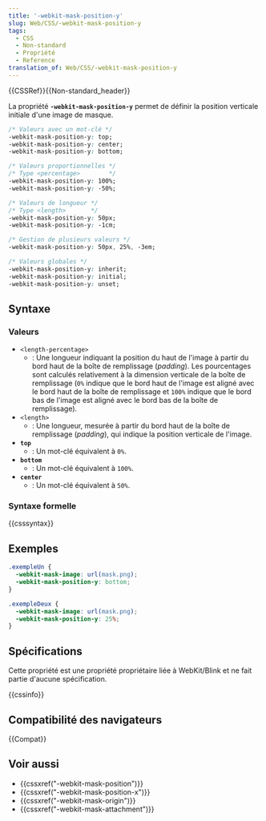 ```yaml
---
title: '-webkit-mask-position-y'
slug: Web/CSS/-webkit-mask-position-y
tags:
  - CSS
  - Non-standard
  - Propriété
  - Reference
translation_of: Web/CSS/-webkit-mask-position-y
---
```


{{CSSRef}}{{Non-standard_header}}

La propriété **`-webkit-mask-position-y`** permet de définir la position verticale initiale d'une image de masque.

```css
/* Valeurs avec un mot-clé */
-webkit-mask-position-y: top;
-webkit-mask-position-y: center;
-webkit-mask-position-y: bottom;

/* Valeurs proportionnelles */
/* Type <percentage>        */
-webkit-mask-position-y: 100%;
-webkit-mask-position-y: -50%;

/* Valeurs de longueur */
/* Type <length>       */
-webkit-mask-position-y: 50px;
-webkit-mask-position-y: -1cm;

/* Gestion de plusieurs valeurs */
-webkit-mask-position-y: 50px, 25%, -3em;

/* Valeurs globales */
-webkit-mask-position-y: inherit;
-webkit-mask-position-y: initial;
-webkit-mask-position-y: unset;
```

## Syntaxe

### Valeurs

- `<length-percentage>`
  - : Une longueur indiquant la position du haut de l'image à partir du bord haut de la boîte de remplissage (_padding_). Les pourcentages sont calculés relativement à la dimension verticale de la boîte de remplissage (`0%` indique que le bord haut de l'image est aligné avec le bord haut de la boîte de remplissage et `100%` indique que le bord bas de l'image est aligné avec le bord bas de la boîte de remplissage).
- `<length>`
  - : Une longueur, mesurée à partir du bord haut de la boîte de remplissage (_padding_), qui indique la position verticale de l'image.
- **`top`**
  - : Un mot-clé équivalent à `0%`.
- **`bottom`**
  - : Un mot-clé équivalent à `100%`.
- **`center`**
  - : Un mot-clé équivalent à `50%`.

### Syntaxe formelle

{{csssyntax}}

## Exemples

```css
.exempleUn {
  -webkit-mask-image: url(mask.png);
  -webkit-mask-position-y: bottom;
}

.exempleDeux {
  -webkit-mask-image: url(mask.png);
  -webkit-mask-position-y: 25%;
}
```

## Spécifications

Cette propriété est une propriété propriétaire liée à WebKit/Blink et ne fait partie d'aucune spécification.

{{cssinfo}}

## Compatibilité des navigateurs

{{Compat}}

## Voir aussi

- {{cssxref("-webkit-mask-position")}}
- {{cssxref("-webkit-mask-position-x")}}
- {{cssxref("-webkit-mask-origin")}}
- {{cssxref("-webkit-mask-attachment")}}
